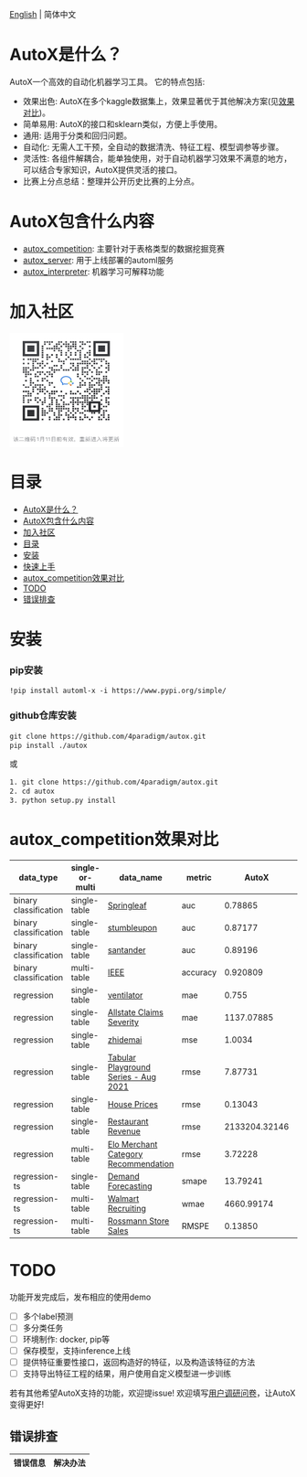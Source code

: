 [English](./README_EN.md) | 简体中文

# AutoX是什么？
AutoX一个高效的自动化机器学习工具。
它的特点包括:
- 效果出色: AutoX在多个kaggle数据集上，效果显著优于其他解决方案(见[效果对比](#autox_competition效果对比))。
- 简单易用: AutoX的接口和sklearn类似，方便上手使用。
- 通用: 适用于分类和回归问题。
- 自动化: 无需人工干预，全自动的数据清洗、特征工程、模型调参等步骤。
- 灵活性: 各组件解耦合，能单独使用，对于自动机器学习效果不满意的地方，可以结合专家知识，AutoX提供灵活的接口。
- 比赛上分点总结：整理并公开历史比赛的上分点。

# AutoX包含什么内容
- [autox_competition](autox/autox_competition/README.md): 主要针对于表格类型的数据挖掘竞赛
- [autox_server](autox/autox_server/README.md): 用于上线部署的automl服务
- [autox_interpreter](autox/autox_interpreter/README.md): 机器学习可解释功能

# 加入社区
<img src="./img/qr_code_0111.png" width = "200" height = "200" alt="AutoX社区" align=center />

# 目录
<!-- TOC -->

- [AutoX是什么？](#AutoX是什么？)
- [AutoX包含什么内容](#AutoX包含什么内容)
- [加入社区](#加入社区)
- [目录](#目录)
- [安装](#安装)
- [快速上手](#快速上手)
- [autox_competition效果对比](#autox_competition效果对比)
- [TODO](#TODO)
- [错误排查](#错误排查)

<!-- /TOC -->
# 安装
### pip安装
```
!pip install automl-x -i https://www.pypi.org/simple/
```

### github仓库安装
```
git clone https://github.com/4paradigm/autox.git
pip install ./autox
```
或
```
1. git clone https://github.com/4paradigm/autox.git
2. cd autox
3. python setup.py install
```

# autox_competition效果对比
|data_type | single-or-multi | data_name | metric | AutoX | AutoGluon | H2o |
|----- | ------------- | ----------- |---------------- |---------------- | ----------------|----------------|
|binary classification | single-table | [Springleaf](https://www.kaggle.com/c/springleaf-marketing-response/)  | auc | 0.78865 | 0.61141 | 0.78186 |
|binary classification | single-table |[stumbleupon](https://www.kaggle.com/c/stumbleupon/)  | auc | 0.87177 | 0.81025 | 0.79039 |
|binary classification | single-table |[santander](https://www.kaggle.com/c/santander-customer-transaction-prediction/)  | auc | 0.89196 | 0.64643 | 0.88775 |
|binary classification | multi-table |[IEEE](https://www.kaggle.com/c/ieee-fraud-detection/)  | accuracy | 0.920809 | 0.724925 | 0.907818 |
|regression | single-table |[ventilator](https://www.kaggle.com/c/ventilator-pressure-prediction/)  | mae | 0.755 | 8.434 | 4.221 |
|regression | single-table |[Allstate Claims Severity](https://www.kaggle.com/c/allstate-claims-severity)| mae | 1137.07885 | 1173.35917 | 1163.12014 |
|regression | single-table |[zhidemai](https://www.automl.ai/competitions/19)   | mse | 1.0034 | 1.9466 | 1.1927|
|regression | single-table |[Tabular Playground Series - Aug 2021](https://www.kaggle.com/c/tabular-playground-series-aug-2021) | rmse | 7.87731 | 10.3944 | 7.8895|
|regression | single-table |[House Prices](https://www.kaggle.com/c/house-prices-advanced-regression-techniques/)  | rmse | 0.13043 | 0.13104 | 0.13161 |
|regression | single-table |[Restaurant Revenue](https://www.kaggle.com/c/restaurant-revenue-prediction/)| rmse | 2133204.32146 | 31913829.59876 | 28958013.69639 |
|regression | multi-table  |[Elo Merchant Category Recommendation](https://www.kaggle.com/c/elo-merchant-category-recommendation/)| rmse | 3.72228 | 3.80801 | 22.88899 |
|regression-ts | single-table  |[Demand Forecasting](https://www.kaggle.com/c/demand-forecasting-kernels-only/)| smape | 13.79241 | 25.39182 | 18.89678 |
|regression-ts | multi-table  |[Walmart Recruiting](https://www.kaggle.com/c/walmart-recruiting-store-sales-forecasting/)| wmae | 4660.99174 | 5024.16179 | 5128.31622 |
|regression-ts | multi-table  |[Rossmann Store Sales](https://www.kaggle.com/c/rossmann-store-sales/)| RMSPE | 0.13850 | 0.20453 | 0.35757 |


# TODO
功能开发完成后，发布相应的使用demo
- [ ] 多个label预测
- [ ] 多分类任务
- [ ] 环境制作: docker, pip等
- [ ] 保存模型，支持inference上线
- [ ] 提供特征重要性接口，返回构造好的特征，以及构造该特征的方法
- [ ] 支持导出特征工程的结果，用户使用自定义模型进一步训练

若有其他希望AutoX支持的功能，欢迎提issue!
欢迎填写[用户调研问卷](https://www.wjx.cn/vj/YOwSFHN.aspx)，让AutoX变得更好!

## 错误排查
|错误信息|解决办法|
|------|------|

